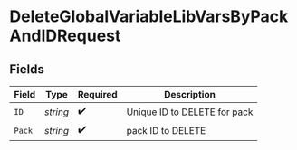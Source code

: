 # DeleteGlobalVariableLibVarsByPackAndIDRequest


## Fields

| Field                        | Type                         | Required                     | Description                  |
| ---------------------------- | ---------------------------- | ---------------------------- | ---------------------------- |
| `ID`                         | *string*                     | :heavy_check_mark:           | Unique ID to DELETE for pack |
| `Pack`                       | *string*                     | :heavy_check_mark:           | pack ID to DELETE            |